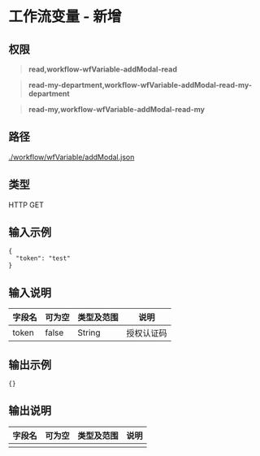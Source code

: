 # 工作流变量 - 新增

## 权限

> **read,workflow-wfVariable-addModal-read**

> **read-my-department,workflow-wfVariable-addModal-read-my-department**

> **read-my,workflow-wfVariable-addModal-read-my**

## 路径

[./workflow/wfVariable/addModal.json](../../../../workflow/wfVariable/addModal.json)

## 类型

HTTP GET

## 输入示例

```
{
  "token": "test"
}
```

## 输入说明

字段名|可为空|类型及范围|说明
---|---|---|---
token|false|String|授权认证码

## 输出示例

```
{}
```

## 输出说明

字段名|可为空|类型及范围|说明
---|---|---|---
|||